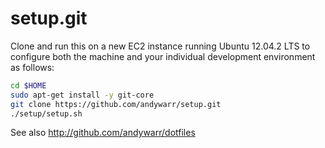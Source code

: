 setup.git
=========
Clone and run this on a new EC2 instance running Ubuntu 12.04.2 LTS to
configure both the machine and your individual development environment as
follows:

```sh
cd $HOME
sudo apt-get install -y git-core
git clone https://github.com/andywarr/setup.git
./setup/setup.sh   
```

See also http://github.com/andywarr/dotfiles





